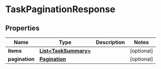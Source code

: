 # TaskPaginationResponse

## Properties
Name | Type | Description | Notes
------------ | ------------- | ------------- | -------------
**items** | [**List&lt;TaskSummary&gt;**](TaskSummary.md) |  |  [optional]
**pagination** | [**Pagination**](Pagination.md) |  |  [optional]
